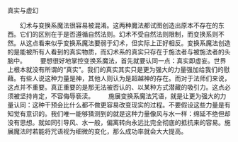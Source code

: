 真实与虚幻

　　幻术与变换系魔法很容易被混淆。这两种魔法都试图创造出原本不存在的东西。它们的区别在于是否遵循自然法则。幻术不受自然法则限制，而变换系则不然。从这点看来似乎变换系魔法要弱于幻术，但实际上正好相反。变换系魔法创造的是能被所有人看到的真实物质，而幻术系的真实只存在于施法者与被施法者的头脑中。
　　要想很好地掌控变换系魔法，首先就要认同一点：真实即虚妄。世界上根本就没有所谓的“真实”。我们的真实其实只是更为强大的力量强加给我们的慰藉。有些人说这种力量是神，其他人则认为是超越神的存在。而对于法师们来说，这点并不重要。真正重要的是那无法被否认的、以某种方式潜藏的吸引力。这点必须被坚持肯定，不容侮辱亵渎。
　　施展变换系魔法咒语，就是让更为强大的力量认同：这种干预会比什么都不做更容易改变现实的过程。不要假设这些力量是有知觉有意识的。我们唯一能够猜测到的就是这种力量像风与水一样：绵延不绝但却没有思想。就如同引导风、水一般，偏离转向永远比完全彻底的抵抗来的容易。施展魔法时若能将咒语视为细微的变化，那么成功率就会大大提高。
